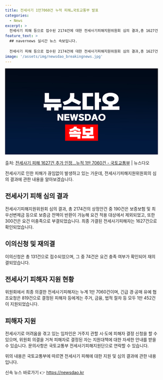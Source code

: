```yaml
---
title: 전세사기 1만7060건 누적 피해…국토교통부 발표
categories:
  - News
excerpt: >
  전세사기 피해 등으로 접수된 2174건에 대한 전세사기피해지원위원회 심의 결과,총 1627건이 전세사기피해자…
feature_text: >
  ## navernews 실시간 뉴스 속보입니다.

  전세사기 피해 등으로 접수된 2174건에 대한 전세사기피해지원위원회 심의 결과,총 1627건이 전세사기피해자…
image: '/assets/img/newsdao_breakingnews.jpg'
---
```


![뉴스다오 속보](/assets/img/newsdao_breakingnews.jpg)

<p>출처: <a href="https://newsdao.kr/3884" rel="dofollow">전세사기 피해 1627건 추가 인정…누적 1만 7060건 - 국토교통부</a> | 뉴스다오</p>

전세사기로 인한 피해가 끊임없이 발생하고 있는 가운데, 전세사기피해지원위원회의 심의 결과에 관한 내용을 알아보겠습니다.

<h2 data-ke-size="size26">전세사기 피해 심의 결과</h2>
전세사기피해지원위원회 심의 결과, 총 2174건의 상정안건 중 190건은 보증보험 및 최우선변제금 등으로 보증금 전액이 반환이 가능해 요건 적용 대상에서 제외되었고, 또한 300건은 요건 미충족으로 부결되었습니다. 최종 가결된 전세사기피해자는 1627건으로 확인되었습니다.

<h2 data-ke-size="size26">이의신청 및 재의결</h2>
이의신청은 총 131건으로 접수되었으며, 그 중 74건은 요건 충족 여부가 확인되어 재의결되었습니다.

<h2 data-ke-size="size26">전세사기 피해자 지원 현황</h2>
위원회에서 최종 의결한 전세사기피해자는 누계 1만 7060건이며, 긴급 경·공매 유예 협조요청은 819건으로 결정된 피해자 등에게는 주거, 금융, 법적 절차 등 모두 1만 452건이 지원되었습니다.

<h2 data-ke-size="size26">피해자 지원</h2>
전세사기로 어려움을 겪고 있는 임차인은 거주지 관할 시·도에 피해자 결정 신청을 할 수 있으며, 위원회 의결을 거쳐 피해자로 결정된 자는 지원대책에 대한 자세한 안내를 받을 수 있습니다. 문의사항은 국토교통부 전세사기피해지원단으로 연락할 수 있습니다.

위의 내용은 국토교통부에 따르면 전세사기 피해에 대한 지원 및 심의 결과에 관한 내용입니다. 

신속 뉴스 바로가기 👉 <a href="https://newsdao.kr" rel="dofollow">https://newsdao.kr</a>


